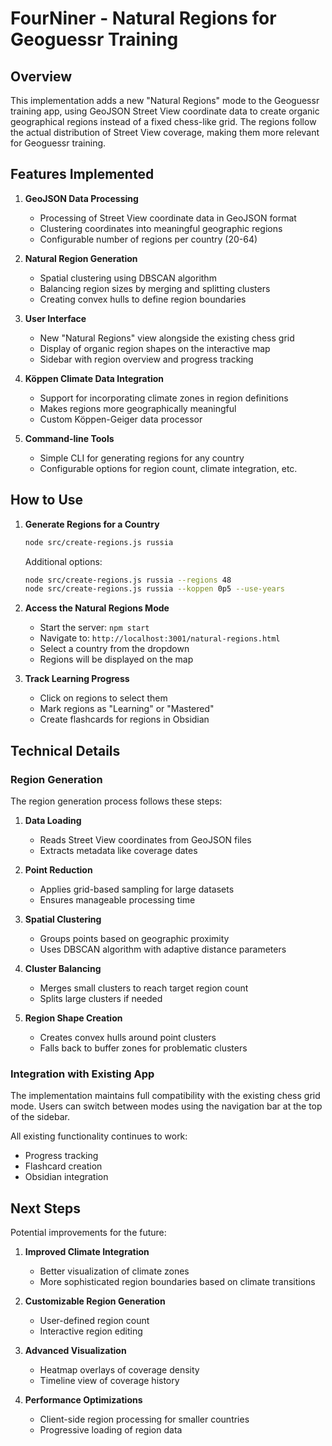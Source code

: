 # FourNiner - Natural Regions for Geoguessr Training

## Overview

This implementation adds a new "Natural Regions" mode to the Geoguessr training app, using GeoJSON Street View coordinate data to create organic geographical regions instead of a fixed chess-like grid. The regions follow the actual distribution of Street View coverage, making them more relevant for Geoguessr training.

## Features Implemented

1. **GeoJSON Data Processing**
   - Processing of Street View coordinate data in GeoJSON format
   - Clustering coordinates into meaningful geographic regions
   - Configurable number of regions per country (20-64)

2. **Natural Region Generation**
   - Spatial clustering using DBSCAN algorithm
   - Balancing region sizes by merging and splitting clusters
   - Creating convex hulls to define region boundaries

3. **User Interface**
   - New "Natural Regions" view alongside the existing chess grid
   - Display of organic region shapes on the interactive map
   - Sidebar with region overview and progress tracking

4. **Köppen Climate Data Integration**
   - Support for incorporating climate zones in region definitions
   - Makes regions more geographically meaningful
   - Custom Köppen-Geiger data processor

5. **Command-line Tools**
   - Simple CLI for generating regions for any country
   - Configurable options for region count, climate integration, etc.

## How to Use

1. **Generate Regions for a Country**
   ```bash
   node src/create-regions.js russia
   ```

   Additional options:
   ```bash
   node src/create-regions.js russia --regions 48
   node src/create-regions.js russia --koppen 0p5 --use-years
   ```

2. **Access the Natural Regions Mode**
   - Start the server: `npm start`
   - Navigate to: `http://localhost:3001/natural-regions.html`
   - Select a country from the dropdown
   - Regions will be displayed on the map

3. **Track Learning Progress**
   - Click on regions to select them
   - Mark regions as "Learning" or "Mastered"
   - Create flashcards for regions in Obsidian

## Technical Details

### Region Generation

The region generation process follows these steps:

1. **Data Loading**
   - Reads Street View coordinates from GeoJSON files
   - Extracts metadata like coverage dates

2. **Point Reduction**
   - Applies grid-based sampling for large datasets
   - Ensures manageable processing time

3. **Spatial Clustering**
   - Groups points based on geographic proximity
   - Uses DBSCAN algorithm with adaptive distance parameters

4. **Cluster Balancing**
   - Merges small clusters to reach target region count
   - Splits large clusters if needed

5. **Region Shape Creation**
   - Creates convex hulls around point clusters
   - Falls back to buffer zones for problematic clusters

### Integration with Existing App

The implementation maintains full compatibility with the existing chess grid mode. Users can switch between modes using the navigation bar at the top of the sidebar.

All existing functionality continues to work:
- Progress tracking
- Flashcard creation
- Obsidian integration

## Next Steps

Potential improvements for the future:

1. **Improved Climate Integration**
   - Better visualization of climate zones
   - More sophisticated region boundaries based on climate transitions

2. **Customizable Region Generation**
   - User-defined region count
   - Interactive region editing

3. **Advanced Visualization**
   - Heatmap overlays of coverage density
   - Timeline view of coverage history

4. **Performance Optimizations**
   - Client-side region processing for smaller countries
   - Progressive loading of region data